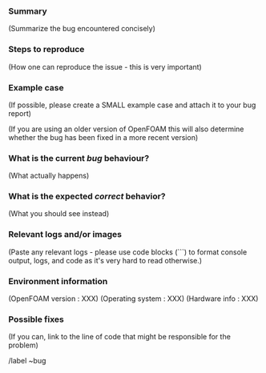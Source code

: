 <!---
Please read this!

Before opening a new issue, make sure to search for keywords in the issues
filtered by the "bug" label and check to see if it has already been reported
--->

### Summary

(Summarize the bug encountered concisely)


### Steps to reproduce

(How one can reproduce the issue - this is very important)


### Example case

(If possible, please create a SMALL example case and attach it to your bug report)

(If you are using an older version of OpenFOAM this will also determine whether the bug has been fixed in a more recent version)


### What is the current *bug* behaviour?

(What actually happens)


### What is the expected *correct* behavior?

(What you should see instead)


### Relevant logs and/or images

(Paste any relevant logs - please use code blocks (```) to format console output,
logs, and code as it's very hard to read otherwise.)


### Environment information

(OpenFOAM version : XXX)
(Operating system : XXX)
(Hardware info    : XXX)


### Possible fixes

(If you can, link to the line of code that might be responsible for the problem)

/label ~bug
